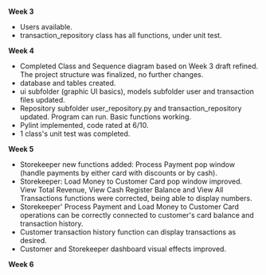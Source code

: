 **Week 3**
- Users available.
- transaction_repository class has all functions, under unit test.


**Week 4**
- Completed Class and Sequence diagram based on Week 3 draft refined. The project structure was finalized, no further changes. 
- database and tables created.
- ui subfolder (graphic UI basics), models subfolder user and transaction files updated.
- Repository subfolder user_repository.py and transaction_repository updated. Program can run. Basic functions working. 
- Pylint implemented, code rated at 6/10.
- 1 class's unit test was completed. 

**Week 5**
- Storekeeper new functions added: Process Payment pop window (handle payments by either card with discounts or by cash). 
- Storekeeper: Load Money to Customer Card pop window improved. View Total Revenue, View Cash Register Balance and View All Transactions functions were corrected, being able to display numbers.
- Storekeeper' Process Payment and Load Money to Customer Card operations can be correctly connected to customer's card balance and transaction history. 
- Customer transaction history function can display transactions as desired. 
- Customer and Storekeeper dashboard visual effects improved. 

**Week 6**
